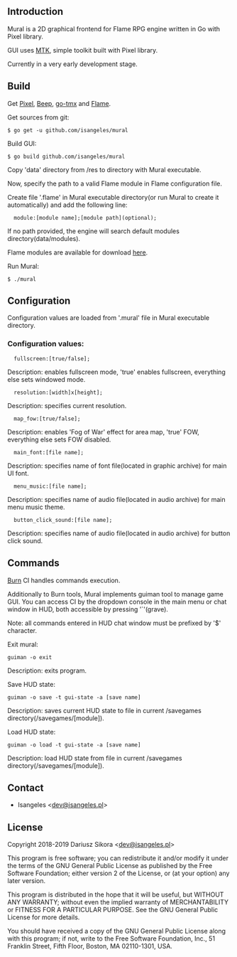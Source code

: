 ## Introduction

  Mural is a 2D graphical frontend for Flame RPG engine written in Go with Pixel library.

  GUI uses [MTK](https://github.com/Isangeles/mural/tree/master/core/mtk), simple toolkit built with Pixel library.

  Currently in a very early development stage.
  
## Build

  Get [Pixel](https://github.com/faiface/pixel), [Beep](https://github.com/faiface/beep), [go-tmx](https://github.com/salviati/go-tmx/tree/master/tmx) and [Flame](https://github.com/Isangeles/flame).

  Get sources from git:
```
$ go get -u github.com/isangeles/mural
```

  Build GUI:
```
$ go build github.com/isangeles/mural
```

Copy 'data' directory from /res to directory with Mural executable.

Now, specify the path to a valid Flame module in Flame configuration file.

Create file '.flame' in Mural executable directory(or run Mural to create it
automatically) and add the following line:
```
  module:[module name];[module path](optional);
```
If no path provided, the engine will search default modules directory(data/modules).

Flame modules are available for download [here](http://flame.isangeles.pl/mods).

  Run Mural:
```
$ ./mural
```

## Configuration
Configuration values are loaded from '.mural' file in Mural executable directory.

### Configuration values:
```
  fullscreen:[true/false];
```
Description: enables fullscreen mode, 'true' enables fullscreen, everything else sets windowed mode.

```
  resolution:[width]x[height];
```
Description: specifies current resolution.

```
  map_fow:[true/false];
```
Description: enables 'Fog of War' effect for area map, 'true' FOW, everything else sets FOW disabled.

```
  main_font:[file name];
```
Description: specifies name of font file(located in graphic archive) for main UI font.

```
  menu_music:[file name];
```
Description: specifies name of audio file(located in audio archive) for main menu music theme.

```
  button_click_sound:[file name];
```
Description: specifies name of audio file(located in audio archive) for button click sound.

## Commands
[Burn](https://github.com/Isangeles/flame/tree/master/cmd/burn) CI handles commands execution.

Additionally to Burn tools, Mural implements guiman tool to manage game GUI.
You can access CI by the dropdown console in the main menu or chat window in HUD,
both accessible by pressing '`'(grave).

Note: all commands entered in HUD chat window must be prefixed by '$' character.

  Exit mural:
```
guiman -o exit
```
Description: exits program.

  Save HUD state:
```
guiman -o save -t gui-state -a [save name]
```
Description: saves current HUD state to file in current /savegames directory(/savegames/[module]).

  Load HUD state:
```
guiman -o load -t gui-state -a [save name]
```
Description: load HUD state from file in current /savegames directory(/savegames/[module]).


## Contact
* Isangeles <<dev@isangeles.pl>>

## License

Copyright 2018-2019 Dariusz Sikora <<dev@isangeles.pl>>
 
This program is free software; you can redistribute it and/or modify
it under the terms of the GNU General Public License as published by
the Free Software Foundation; either version 2 of the License, or
(at your option) any later version.
 
This program is distributed in the hope that it will be useful,
but WITHOUT ANY WARRANTY; without even the implied warranty of
MERCHANTABILITY or FITNESS FOR A PARTICULAR PURPOSE.  See the
GNU General Public License for more details.
 
You should have received a copy of the GNU General Public License
along with this program; if not, write to the Free Software
Foundation, Inc., 51 Franklin Street, Fifth Floor, Boston,
MA 02110-1301, USA.